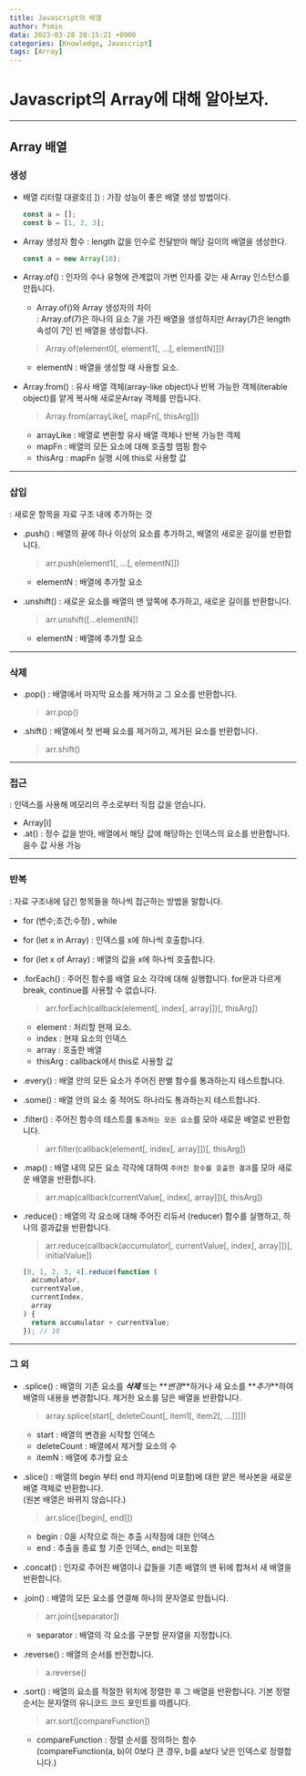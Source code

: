 ```yaml
---
title: Javascript의 배열
author: Psmin
data: 2023-03-28 20:15:21 +0900
categories: [Knowledge, Javascript]
tags: [Array]
---
```


# Javascript의 Array에 대해 알아보자.

---

## Array 배열

### 생성

- 배열 리터럴 대괄호([ ])
  : 가장 성능이 좋은 배열 생성 방법이다.

  ```js
  const a = [];
  const b = [1, 2, 3];
  ```

- Array 생성자 함수
  : length 값을 인수로 전달받아 해당 길이의 배열을 생성한다.

  ```js
  const a = new Array(10);
  ```

- Array.of()
  : 인자의 수나 유형에 관계없이 가변 인자를 갖는 새 Array 인스턴스를 만듭니다.

  - Array.of()와 Array 생성자의 차이  
    : Array.of(7)은 하나의 요소 7을 가진 배열을 생성하지만 Array(7)은 length 속성이 7인 빈 배열을 생성합니다.

  > Array.of(element0[, element1[, ...[, elementN]]])

  - elementN : 배열을 생성할 때 사용할 요소.

- Array.from()
  : 유사 배열 객체(array-like object)나 반복 가능한 객체(iterable object)를 얕게 복사해 새로운Array 객체를 만듭니다.

  > Array.from(arrayLike[, mapFn[, thisArg]])

  - arrayLike : 배열로 변환할 유사 배열 객체나 반복 가능한 객체
  - mapFn : 배열의 모든 요소에 대해 호출할 맵핑 함수
  - thisArg : mapFn 실행 시에 this로 사용할 값

---

### 삽입

: 새로운 항목을 자료 구조 내에 추가하는 것

- .push()
  : 배열의 끝에 하나 이상의 요소를 추가하고, 배열의 새로운 길이를 반환합니다.

  > arr.push(element1[, ...[, elementN]])

  - elementN : 배열에 추가할 요소

- .unshift()
  : 새로운 요소를 배열의 맨 앞쪽에 추가하고, 새로운 길이를 반환합니다.

  > arr.unshift([...elementN])

  - elementN : 배열에 추가할 요소

---

### 삭제

- .pop()
  : 배열에서 마지막 요소를 제거하고 그 요소를 반환합니다.

  > arr.pop()

- .shift()
  : 배열에서 첫 번째 요소를 제거하고, 제거된 요소를 반환합니다.

  > arr.shift()

---

### 접근

: 인덱스를 사용해 메모리의 주소로부터 직접 값을 얻습니다.

- Array[i]
- .at()
  : 정수 값을 받아, 배열에서 해당 값에 해당하는 인덱스의 요소를 반환합니다. 음수 값 사용 가능

---

### 반복

: 자료 구조내에 담긴 항목들을 하나씩 접근하는 방법을 말합니다.

- for (변수;조건;수정) , while

- for (let x in Array)
  : 인덱스를 x에 하나씩 호출합니다.

- for (let x of Array)
  : 배열의 값을 x에 하나씩 호출합니다.

- .forEach()
  : 주어진 함수를 배열 요소 각각에 대해 실행합니다. for문과 다르게 break, continue를 사용할 수 없습니다.

  > arr.forEach(callback(element[, index[, array]])[, thisArg])

  - element : 처리할 현재 요소.
  - index : 현재 요소의 인덱스
  - array : 호출한 배열
  - thisArg : callback에서 this로 사용할 값

- .every()
  : 배열 안의 모든 요소가 주어진 판별 함수를 통과하는지 테스트합니다.

- .some()
  : 배열 안의 요소 중 적어도 하나라도 통과하는지 테스트합니다.

- .filter()
  : 주어진 함수의 테스트를 `통과하는 모든 요소`를 모아 새로운 배열로 반환합니다.

  > arr.filter(callback(element[, index[, array]])[, thisArg])

- .map()
  : 배열 내의 모든 요소 각각에 대하여 `주어진 함수를 호출한 결과`를 모아 새로운 배열을 반환합니다.

  > arr.map(callback(currentValue[, index[, array]])[, thisArg])

- .reduce()
  : 배열의 각 요소에 대해 주어진 리듀서 (reducer) 함수를 실행하고, 하나의 결과값을 반환합니다.

  > arr.reduce(callback(accumulator[, currentValue[, index[, array]])[, initialValue])

  ```js
  [0, 1, 2, 3, 4].reduce(function (
    accumulator,
    currentValue,
    currentIndex,
    array
  ) {
    return accumulator + currentValue;
  }); // 10
  ```

---

### 그 외

- .splice()
  : 배열의 기존 요소를 **_삭제_** 또는 **_변경_**하거나 새 요소를 **_추가_**하여 배열의 내용을 변경합니다. 제거한 요소를 담은 배열을 반환합니다.

  > array.splice(start[, deleteCount[, item1[, item2[, ...]]]])

  - start : 배열의 변경을 시작할 인덱스
  - deleteCount : 배열에서 제거할 요소의 수
  - itemN : 배열에 추가할 요소

- .slice()
  : 배열의 begin 부터 end 까지(end 미포함)에 대한 얕은 복사본을 새로운 배열 객체로 반환합니다.  
  (원본 배열은 바뀌지 않습니다.)

  > arr.slice([begin[, end]])

  - begin : 0을 시작으로 하는 추출 시작점에 대한 인덱스
  - end : 추출을 종료 할 기준 인덱스, end는 미포함

- .concat()
  : 인자로 주어진 배열이나 값들을 기존 배열의 맨 뒤에 합쳐서 새 배열을 반환합니다.

- .join()
  : 배열의 모든 요소를 연결해 하나의 문자열로 만듭니다.

  > arr.join([separator])

  - separator : 배열의 각 요소를 구분할 문자열을 지정합니다.

- .reverse()
  : 배열의 순서를 반전합니다.

  > a.reverse()

- .sort()
  : 배열의 요소를 적절한 위치에 정렬한 후 그 배열을 반환합니다. 기본 정렬 순서는 문자열의 유니코드 코드 포인트를 따릅니다.

  > arr.sort([compareFunction])

  - compareFunction : 정렬 순서를 정의하는 함수  
    (compareFunction(a, b)이 0보다 큰 경우, b를 a보다 낮은 인덱스로 정렬합니다.)
